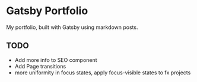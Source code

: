 # Gatsby Portfolio

My portfolio, built with Gatsby using markdown posts.

## TODO
- Add more info to SEO component
- Add Page transitions
- more uniformity in focus states, apply focus-visible states to fx projects